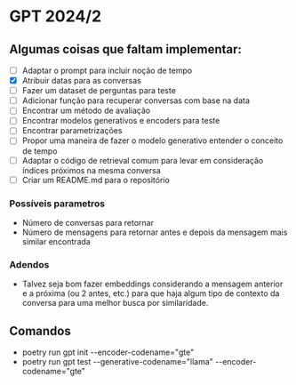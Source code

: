 # GPT 2024/2

## Algumas coisas que faltam implementar:
 - [ ] Adaptar o prompt para incluir noção de tempo
 - [x] Atribuir datas para as conversas
 - [ ] Fazer um dataset de perguntas para teste
 - [ ] Adicionar função para recuperar conversas com base na data
 - [ ] Encontrar um método de avaliação
 - [ ] Encontrar modelos generativos e encoders para teste
 - [ ] Encontrar parametrizações
 - [ ] Propor uma maneira de fazer o modelo generativo entender o conceito de tempo
 - [ ] Adaptar o código de retrieval comum para levar em consideração índices próximos na mesma conversa
 - [ ] Criar um README.md para o repositório

### Possíveis parametros
 - Número de conversas para retornar
 - Número de mensagens para retornar antes e depois da mensagem mais similar encontrada

### Adendos
 - Talvez seja bom fazer embeddings considerando a mensagem anterior e a próxima (ou 2 antes, etc.) para que haja algum tipo de contexto da conversa para uma melhor busca por similaridade.

 ## Comandos
  - poetry run gpt init --encoder-codename="gte"
  - poetry run gpt test --generative-codename="llama" --encoder-codename="gte"
